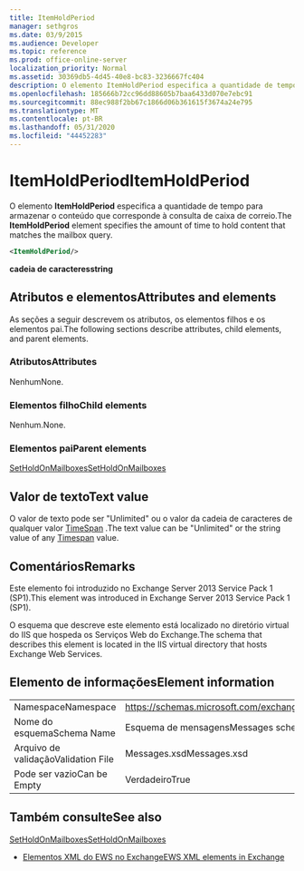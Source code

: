 ```yaml
---
title: ItemHoldPeriod
manager: sethgros
ms.date: 03/9/2015
ms.audience: Developer
ms.topic: reference
ms.prod: office-online-server
localization_priority: Normal
ms.assetid: 30369db5-4d45-40e8-bc83-3236667fc404
description: O elemento ItemHoldPeriod especifica a quantidade de tempo para armazenar o conteúdo que corresponde à consulta de caixa de correio.
ms.openlocfilehash: 185666b72cc96dd88605b7baa6433d070e7ebc91
ms.sourcegitcommit: 88ec988f2bb67c1866d06b361615f3674a24e795
ms.translationtype: MT
ms.contentlocale: pt-BR
ms.lasthandoff: 05/31/2020
ms.locfileid: "44452283"
---
```

# <a name="itemholdperiod"></a><span data-ttu-id="5827e-103">ItemHoldPeriod</span><span class="sxs-lookup"><span data-stu-id="5827e-103">ItemHoldPeriod</span></span>

<span data-ttu-id="5827e-104">O elemento **ItemHoldPeriod** especifica a quantidade de tempo para armazenar o conteúdo que corresponde à consulta de caixa de correio.</span><span class="sxs-lookup"><span data-stu-id="5827e-104">The **ItemHoldPeriod** element specifies the amount of time to hold content that matches the mailbox query.</span></span> 
  
```XML
<ItemHoldPeriod/>
```

 <span data-ttu-id="5827e-105">**cadeia de caracteres**</span><span class="sxs-lookup"><span data-stu-id="5827e-105">**string**</span></span>
## <a name="attributes-and-elements"></a><span data-ttu-id="5827e-106">Atributos e elementos</span><span class="sxs-lookup"><span data-stu-id="5827e-106">Attributes and elements</span></span>

<span data-ttu-id="5827e-107">As seções a seguir descrevem os atributos, os elementos filhos e os elementos pai.</span><span class="sxs-lookup"><span data-stu-id="5827e-107">The following sections describe attributes, child elements, and parent elements.</span></span>
  
### <a name="attributes"></a><span data-ttu-id="5827e-108">Atributos</span><span class="sxs-lookup"><span data-stu-id="5827e-108">Attributes</span></span>

<span data-ttu-id="5827e-109">Nenhum</span><span class="sxs-lookup"><span data-stu-id="5827e-109">None.</span></span>
  
### <a name="child-elements"></a><span data-ttu-id="5827e-110">Elementos filho</span><span class="sxs-lookup"><span data-stu-id="5827e-110">Child elements</span></span>

<span data-ttu-id="5827e-111">Nenhum.</span><span class="sxs-lookup"><span data-stu-id="5827e-111">None.</span></span>
  
### <a name="parent-elements"></a><span data-ttu-id="5827e-112">Elementos pai</span><span class="sxs-lookup"><span data-stu-id="5827e-112">Parent elements</span></span>

[<span data-ttu-id="5827e-113">SetHoldOnMailboxes</span><span class="sxs-lookup"><span data-stu-id="5827e-113">SetHoldOnMailboxes</span></span>](setholdonmailboxes.md)
  
## <a name="text-value"></a><span data-ttu-id="5827e-114">Valor de texto</span><span class="sxs-lookup"><span data-stu-id="5827e-114">Text value</span></span>

<span data-ttu-id="5827e-115">O valor de texto pode ser "Unlimited" ou o valor da cadeia de caracteres de qualquer valor [TimeSpan](https://msdn.microsoft.com/library/1ecy8h51%28v=vs.110%29.aspx) .</span><span class="sxs-lookup"><span data-stu-id="5827e-115">The text value can be "Unlimited" or the string value of any [Timespan](https://msdn.microsoft.com/library/1ecy8h51%28v=vs.110%29.aspx) value.</span></span> 
  
## <a name="remarks"></a><span data-ttu-id="5827e-116">Comentários</span><span class="sxs-lookup"><span data-stu-id="5827e-116">Remarks</span></span>

<span data-ttu-id="5827e-117">Este elemento foi introduzido no Exchange Server 2013 Service Pack 1 (SP1).</span><span class="sxs-lookup"><span data-stu-id="5827e-117">This element was introduced in Exchange Server 2013 Service Pack 1 (SP1).</span></span>
  
<span data-ttu-id="5827e-118">O esquema que descreve este elemento está localizado no diretório virtual do IIS que hospeda os Serviços Web do Exchange.</span><span class="sxs-lookup"><span data-stu-id="5827e-118">The schema that describes this element is located in the IIS virtual directory that hosts Exchange Web Services.</span></span>
  
## <a name="element-information"></a><span data-ttu-id="5827e-119">Elemento de informações</span><span class="sxs-lookup"><span data-stu-id="5827e-119">Element information</span></span>

|||
|:-----|:-----|
|<span data-ttu-id="5827e-120">Namespace</span><span class="sxs-lookup"><span data-stu-id="5827e-120">Namespace</span></span>  <br/> |https://schemas.microsoft.com/exchange/services/2006/messages  <br/> |
|<span data-ttu-id="5827e-121">Nome do esquema</span><span class="sxs-lookup"><span data-stu-id="5827e-121">Schema Name</span></span>  <br/> |<span data-ttu-id="5827e-122">Esquema de mensagens</span><span class="sxs-lookup"><span data-stu-id="5827e-122">Messages schema</span></span>  <br/> |
|<span data-ttu-id="5827e-123">Arquivo de validação</span><span class="sxs-lookup"><span data-stu-id="5827e-123">Validation File</span></span>  <br/> |<span data-ttu-id="5827e-124">Messages.xsd</span><span class="sxs-lookup"><span data-stu-id="5827e-124">Messages.xsd</span></span>  <br/> |
|<span data-ttu-id="5827e-125">Pode ser vazio</span><span class="sxs-lookup"><span data-stu-id="5827e-125">Can be Empty</span></span>  <br/> |<span data-ttu-id="5827e-126">Verdadeiro</span><span class="sxs-lookup"><span data-stu-id="5827e-126">True</span></span>  <br/> |
   
## <a name="see-also"></a><span data-ttu-id="5827e-127">Também consulte</span><span class="sxs-lookup"><span data-stu-id="5827e-127">See also</span></span>



[<span data-ttu-id="5827e-128">SetHoldOnMailboxes</span><span class="sxs-lookup"><span data-stu-id="5827e-128">SetHoldOnMailboxes</span></span>](setholdonmailboxes.md)


- [<span data-ttu-id="5827e-129">Elementos XML do EWS no Exchange</span><span class="sxs-lookup"><span data-stu-id="5827e-129">EWS XML elements in Exchange</span></span>](ews-xml-elements-in-exchange.md)

